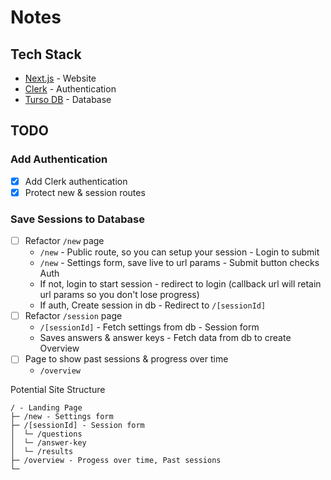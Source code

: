 # Notes

## Tech Stack

- [Next.js](https://nextjs.org) - Website
- [Clerk](https://clerk.com) - Authentication
- [Turso DB](https://turso.tech) - Database

## TODO

### Add Authentication

- [x] Add Clerk authentication
- [x] Protect new & session routes

### Save Sessions to Database

- [ ] Refactor `/new` page
  - `/new` - Public route, so you can setup your session - Login to submit
  - `/new` - Settings form, save live to url params - Submit button checks Auth
  - If not, login to start session - redirect to login (callback url will retain url params so you don't lose progress)
  - If auth, Create session in db - Redirect to `/[sessionId]`
- [ ] Refactor `/session` page
  - `/[sessionId]` - Fetch settings from db - Session form
  - Saves answers & answer keys - Fetch data from db to create Overview
- [ ] Page to show past sessions & progress over time
  - `/overview`

Potential Site Structure

```
/ - Landing Page
├─ /new - Settings form
├─ /[sessionId] - Session form
│  └─ /questions
│  └─ /answer-key
│  └─ /results
├─ /overview - Progess over time, Past sessions
└─
```
